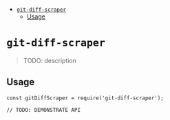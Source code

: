 <!-- START doctoc generated TOC please keep comment here to allow auto update -->
<!-- DON'T EDIT THIS SECTION, INSTEAD RE-RUN doctoc TO UPDATE -->

- [`git-diff-scraper`](#git-diff-scraper)
  - [Usage](#usage)

<!-- END doctoc generated TOC please keep comment here to allow auto update -->

# `git-diff-scraper`

> TODO: description

## Usage

```
const gitDiffScraper = require('git-diff-scraper');

// TODO: DEMONSTRATE API
```
